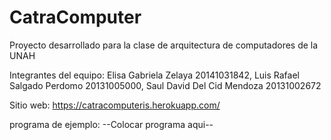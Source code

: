 # CatraComputer
Proyecto desarrollado para la clase de arquitectura de computadores de la UNAH

Integrantes del equipo:
Elisa Gabriela Zelaya 20141031842, 
Luis Rafael Salgado Perdomo 20131005000, 
Saul David Del Cid Mendoza 20131002672

Sitio web:
https://catracomputeris.herokuapp.com/

 programa de ejemplo:
--Colocar programa aqui--
